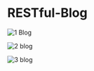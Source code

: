 # RESTful-Blog


![1 Blog](https://user-images.githubusercontent.com/42389395/161581042-fc4f78a2-a727-4241-9b60-07cd7ef42376.png)


![2 blog](https://user-images.githubusercontent.com/42389395/161581053-a6ce2689-8f2f-4932-a396-7ebcaf21a1d2.png)


![3 blog](https://user-images.githubusercontent.com/42389395/161581073-d96fd60a-0085-4bde-8163-577c01dc9840.png)
